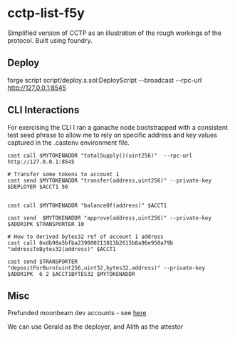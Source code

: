 # cctp-list-f5y

Simplified version of CCTP as an illustration of the rough workings of the protocol. Built using foundry.

## Deploy

forge script script/deploy.s.sol:DeployScript --broadcast --rpc-url http://127.0.0.1:8545

## CLI Interactions

For exercising the CLI I ran a ganache node bootstrapped with a consistent test seed phrase to allow me to rely on specific address and key values captured in the 
.castenv environment file.

```
cast call $MYTOKENADDR "totalSupply()(uint256)"  --rpc-url  http://127.0.0.1:8545

# Transfer some tokens to account 1
cast send $MYTOKENADDR "transfer(address,uint256)" --private-key $DEPLOYER $ACCT1 50


cast call $MYTOKENADDR "balanceOf(address)" $ACCT1

cast send  $MYTOKENADDR "approve(address,uint256)" --private-key $ADDR1PK $TRANSPORTER 10

# How to derived bytes32 ref of account 1 address
cast call 0xdb98a5bfba239000213813b2615b8a96e950a79b "addressToBytes32(address)" $ACCT1

cast send $TRANSPORTER "depositForBurn(uint256,uint32,bytes32,address)" --private-key $ADDR1PK  6 2 $ACCT1BYTES32 $MYTOKENADDR
```

## Misc

Prefunded moonbeam dev accounts - see [here](https://docs.moonbeam.network/builders/get-started/networks/moonbeam-dev/#pre-funded-development-accounts)

We can use Gerald as the deployer, and Alith as the attestor